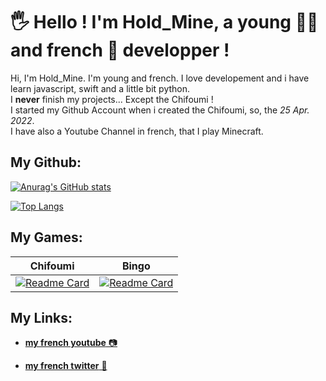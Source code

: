 # 🖐 Hello ! I'm Hold_Mine, a young 👦🏻 and french 🥖 developper !

Hi, I'm Hold_Mine. I'm young and french. I love developement and i have learn javascript, swift and a little bit python.  
I **never** finish my projects... Except the Chifoumi !  
I started my Github Account when i created the Chifoumi, so, the _25 Apr. 2022_.  
I have also a Youtube Channel in french, that I play Minecraft.

## My Github:

[![Anurag's GitHub stats](https://github-readme-stats.vercel.app/api?username=Githoldi&theme=dracula)](https://github.com/anuraghazra/github-readme-stats)

[![Top Langs](https://github-readme-stats.vercel.app/api/top-langs/?username=Githoldi&layout=compact&theme=dracula)](https://github.com/anuraghazra/github-readme-stats)

## My Games:
| Chifoumi | Bingo |
| -------- | ----- |
| [![Readme Card](https://github-readme-stats.vercel.app/api/pin/?username=Githoldi&repo=Chifoumi.js&theme=dracula)](https://github.com/anuraghazra/github-readme-stats) | [![Readme Card](https://github-readme-stats.vercel.app/api/pin/?username=Githoldi&repo=Bingo.js&theme=dracula)](https://github.com/anuraghazra/github-readme-stats) |

## My Links:

* [**my french youtube** 📷](https://www.youtube.com/channel/UCJBY2GQbOHKOTa9VjZDLKDA)

* [**my french twitter** 📢](https://www.twitter.com/holdmine_ytb)
